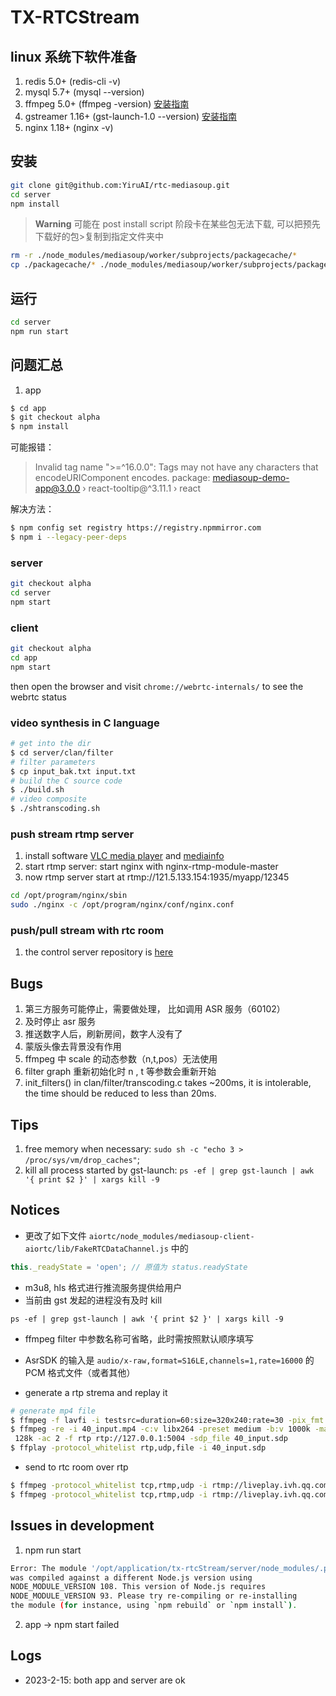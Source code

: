 # TX-RTCStream

## linux 系统下软件准备

1. redis 5.0+ (redis-cli -v)
2. mysql 5.7+ (mysql --version)
3. ffmpeg 5.0+ (ffmpeg -version) [安装指南](https://trac.ffmpeg.org/wiki/CompilationGuide/Ubuntu)
4. gstreamer 1.16+ (gst-launch-1.0 --version) [安装指南](https://gstreamer.freedesktop.org/documentation/installing/on-linux.html?gi-language=c)
5. nginx 1.18+ (nginx -v)

## 安装

```bash
git clone git@github.com:YiruAI/rtc-mediasoup.git
cd server
npm install
```

>**Warning**
>可能在 post install script 阶段卡在某些包无法下载, 可以把预先下载好的包>复制到指定文件夹中

```bash
rm -r ./node_modules/mediasoup/worker/subprojects/packagecache/*
cp ./packagecache/* ./node_modules/mediasoup/worker/subprojects/packagecache
```

## 运行

```bash
cd server
npm run start
```

## 问题汇总

1. app

```bash
$ cd app
$ git checkout alpha
$ npm install
```

可能报错：
>Invalid tag name ">=^16.0.0": Tags may not have any characters that encodeURIComponent encodes. package: mediasoup-demo-app@3.0.0 › react-tooltip@^3.11.1 › react

解决方法：

```bash
$ npm config set registry https://registry.npmmirror.com
$ npm i --legacy-peer-deps
```

### server

```bash
git checkout alpha
cd server
npm start
```

### client

```bash
git checkout alpha
cd app
npm start
```

then open the browser and visit `chrome://webrtc-internals/` to see the webrtc status

### video synthesis in C language

```bash
# get into the dir
$ cd server/clan/filter
# filter parameters
$ cp input_bak.txt input.txt
# build the C source code
$ ./build.sh
# video composite
$ ./shtranscoding.sh 
```

### push stream rtmp server

1. install software  [VLC media player](https://www.videolan.org/vlc/)  and [mediainfo](https://mediaarea.net/en/MediaInfo)
2. start rtmp server: start nginx with nginx-rtmp-module-master
3. now rtmp server start at  rtmp://121.5.133.154:1935/myapp/12345

```bash
cd /opt/program/nginx/sbin
sudo ./nginx -c /opt/program/nginx/conf/nginx.conf
```

### push/pull stream with rtc room

1. the control server repository is [here](https://github.com/mucosmo/tx-rtcStream)

## Bugs

1. 第三方服务可能停止，需要做处理， 比如调用 ASR 服务（60102）
2. 及时停止 asr 服务
3. 推送数字人后，刷新房间，数字人没有了
4. 蒙版头像去背景没有作用
5. ffmpeg 中 scale 的动态参数（n,t,pos）无法使用
6. filter graph 重新初始化时 n , t 等参数会重新开始
7. init_filters() in clan/filter/transcoding.c takes ~200ms, it is intolerable, the time should be reduced to less than 20ms.

## Tips

1. free memory when necessary: `sudo sh -c "echo 3 > /proc/sys/vm/drop_caches"`;
2. kill all process started by gst-launch: `ps -ef | grep gst-launch | awk '{ print $2 }' | xargs kill -9`

## Notices

* 更改了如下文件 `aiortc/node_modules/mediasoup-client-aiortc/lib/FakeRTCDataChannel.js` 中的

```js
this._readyState = 'open'; // 原值为 status.readyState
```

* m3u8, hls 格式进行推流服务提供给用户
* 当前由 gst 发起的进程没有及时 kill

```shell
ps -ef | grep gst-launch | awk '{ print $2 }' | xargs kill -9
```

* ffmpeg filter 中参数名称可省略，此时需按照默认顺序填写
* AsrSDK 的输入是 `audio/x-raw,format=S16LE,channels=1,rate=16000` 的 PCM 格式文件（或者其他）

* generate a rtp strema and replay it

```bash
# generate mp4 file
$ ffmpeg -f lavfi -i testsrc=duration=60:size=320x240:rate=30 -pix_fmt yuv420p -c:v libx264 -preset ultrafast -tune zerolatency 60_input.mp4
$ ffmpeg -re -i 40_input.mp4 -c:v libx264 -preset medium -b:v 1000k -maxrate 1500k -bufsize 2000k -c:a aac -b:a
 128k -ac 2 -f rtp rtp://127.0.0.1:5004 -sdp_file 40_input.sdp 
$ ffplay -protocol_whitelist rtp,udp,file -i 40_input.sdp
```

* send to rtc room over rtp

```bash
$ ffmpeg -protocol_whitelist tcp,rtmp,udp -i rtmp://liveplay.ivh.qq.com/live/m529869779763201 -map 0:v -c:v vp8 -b:v 1000k -deadline 1 -cpu-used 4 -ssrc 2222 -payload_type 101 -f rtp rtp://121.5.133.154:10037
$ ffmpeg -protocol_whitelist tcp,rtmp,udp -i rtmp://liveplay.ivh.qq.com/live/m577640251523073  -filter_complex '[0:v]boxblur=10:1[v0]' -map [v0] -c:v vp8 -b:v 1000k -deadline 1 -cpu-used 4 -ssrc 2222 -payload_type 101 -f rtp rtp://121.5.133.154:10041
```

## Issues in development

1. npm run start

```bash
Error: The module '/opt/application/tx-rtcStream/server/node_modules/.pnpm/heapdump@0.3.15/build/Release/addon.node'
was compiled against a different Node.js version using
NODE_MODULE_VERSION 108. This version of Node.js requires
NODE_MODULE_VERSION 93. Please try re-compiling or re-installing
the module (for instance, using `npm rebuild` or `npm install`).
```

2. app -> npm start failed 

## Logs

* 2023-2-15: both app and server are ok

